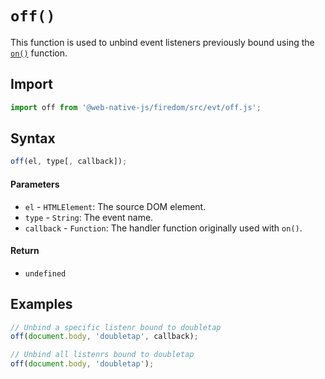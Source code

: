 # `off()`
This function is used to unbind event listeners previously bound using the [`on()`](/firedom/api/evt/on.md) function.

## Import

```js
import off from '@web-native-js/firedom/src/evt/off.js';
```

## Syntax

```js
off(el, type[, callback]);
```

#### Parameters
+ `el` - `HTMLElement`: The source DOM element.
+ `type` - `String`: The event name.
+ `callback` - `Function`: The handler function originally used with `on()`.

#### Return
+ `undefined`

## Examples

```js
// Unbind a specific listenr bound to doubletap
off(document.body, 'doubletap', callback);

// Unbind all listenrs bound to doubletap
off(document.body, 'doubletap');
```